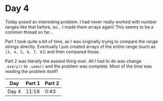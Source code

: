 # Day 4

Today posed an interesting problem. I had never really worked with number ranges like that before, so... I made them arrays again! This seems to be a common thread so far...

Part 1 took quite a bit of time, as I was originally trying to compare the range strings directly. Eventually I just created arrays of the entire range (such as `[3, 4, 5, 6, 7, 8]`) and then compared those.

Part 2 was literally the easiest thing ever. All I had to do was change `.every()` to `.some()` and the problem was complete. Most of the time was reading the problem itself!


| Day   | Part 1 | Part 2 |
| ----- | ------ | ------ |
| Day 4 | 11:18  | 0:43   |